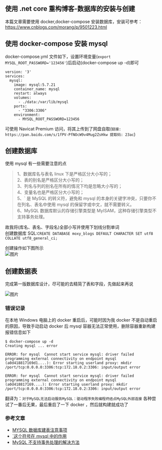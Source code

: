 ## 使用 .net core 重构博客-数据库的安装与创建

本篇文章需要使用 docker,docker-compose 安装数据库，安装可参考：https://www.cnblogs.com/morang/p/9501223.html

## 使用 docker-compose 安装 mysql

docker-compose.yml 文件如下，设置环境变量(`export MYSQL_ROOT_PASSWORD='123456'`)后启动(docker-compose up -d)即可

```
version: '3'
services:
  mysql:
    image: mysql:5.7.21
    container_name: mysql
    restart: always
    volumes:
      - ./data:/var/lib/mysql
    ports:
      - "3306:3306"
    environment:
      - MYSQL_ROOT_PASSWORD=123456
```

可使用 Navicat Premium 访问，将其上传到了网盘自取(`链接: https://pan.baidu.com/s/1fPV-PfNOcW9v4Mug2ZsHkw 提取码: 23ac`)

## 创建数据库

使用 mysql 有一些需要注意的点

> 1、数据库名与表名 linux 下是严格区分大小写的；  
> 2、表的别名是严格区分大小写的；  
> 3、列名与列的别名在所有的情况下均是忽略大小写的；  
> 4、变量名也是严格区分大小写的；  
> 5、\` 是 MySQL 的转义符，避免和 mysql 的本身的关键字冲突，只要你不在列名、表名中使用 mysql 的保留字或中文，就不需要转义。  
> 6、MySQL 数据库默认的存储引擎类型是 MyISAM，这种存储引擎类型不支持事务处理。

故我将(库名、表名、字段名)全部小写并使用下划线分割单词  
创建数据库 SQL:`CREATE DATABASE moxy_blogs DEFAULT CHARACTER SET utf8 COLLATE utf8_general_ci;`

创建操作如下图所示  
![图片](https://dn-coding-net-production-pp.qbox.me/2e38f0cc-f761-41fb-92b3-36b5f6966966.png)

## 创建数据表

完成第一版数据库设计，尽可能的去精简了表和字段，先做起来再说

![图片](https://dn-coding-net-production-pp.qbox.me/871fb35a-3471-49da-baf8-54ed1ab99531.png)

### 错误记录

在本地 Windows 电脑上的 docker 重启后，可能时因为我 docker 不是自动重启的原因，导致手动启动 docker 后 mysql 容器无法正常使用，删除容器重新构建报错信息如下

```
$ docker-compose up -d
Creating mysql ... error

ERROR: for mysql  Cannot start service mysql: driver failed programming external connectivity on endpoint mysql (a0d418817169d1....): Error starting userland proxy: mkdir /port/tcp:0.0.0.0:3306:tcp:172.18.0.2:3306: input/output error

ERROR: for mysql  Cannot start service mysql: driver failed programming external connectivity on endpoint mysql (a0d418817169....): Error starting userland proxy: mkdir /port/tcp:0.0.0.0:3306:tcp:172.18.0.2:3306: input/output error
```

翻译为：`对于MySQL无法启动服务MySQL：驱动程序失败编程终结点MySQL外部连接`
各种尝试了一番后无果，最后重启了一下 docker ，然后就构建就成功了

### 参考文章

- [MYSQL 数据库建表注意事项](https://www.cnblogs.com/XJJD/p/7450671.html)
- [`这个符号在 mysql 中的作用](https://www.cnblogs.com/shijianchuzhenzhi/p/6193097.html)
- [MySQL 不支持事务处理的解决方法](https://www.cnblogs.com/wahaccp/p/3894243.html)
